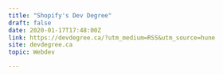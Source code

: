 ```yaml
---
title: "Shopify's Dev Degree"
draft: false
date: 2020-01-17T17:48:00Z
link: https://devdegree.ca/?utm_medium=RSS&utm_source=hune
site: devdegree.ca
topic: Webdev  

---
```

